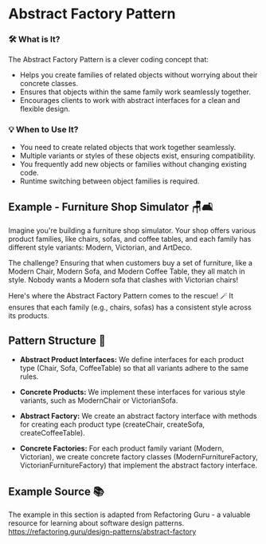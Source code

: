 # Abstract Factory Pattern 

### 🛠️ What is It? 

The Abstract Factory Pattern is a clever coding concept that:

- Helps you create families of related objects without worrying about their concrete classes.
- Ensures that objects within the same family work seamlessly together.
- Encourages clients to work with abstract interfaces for a clean and flexible design.



### 💡 When to Use It?

- You need to create related objects that work together seamlessly.
- Multiple variants or styles of these objects exist, ensuring compatibility.
- You frequently add new objects or families without changing existing code.
- Runtime switching between object families is required.



## Example - Furniture Shop Simulator 🪑🛋️

Imagine you're building a furniture shop simulator. Your shop offers various product families, like chairs, sofas, and coffee tables, and each family has different style variants: Modern, Victorian, and ArtDeco. 

The challenge? Ensuring that when customers buy a set of furniture, like a Modern Chair, Modern Sofa, and Modern Coffee Table, they all match in style. Nobody wants a Modern sofa that clashes with Victorian chairs!

Here's where the Abstract Factory Pattern comes to the rescue! 🪄 It ensures that each family (e.g., chairs, sofas) has a consistent style across its products.


## Pattern Structure 🧩

- <b>Abstract Product Interfaces:</b> We define interfaces for each product type (Chair, Sofa, CoffeeTable) so that all variants adhere to the same rules.

- <b>Concrete Products:</b> We implement these interfaces for various style variants, such as ModernChair or VictorianSofa.

- <b>Abstract Factory:</b> We create an abstract factory interface with methods for creating each product type (createChair, createSofa, createCoffeeTable).

- <b>Concrete Factories:</b> For each product family variant (Modern, Victorian), we create concrete factory classes (ModernFurnitureFactory, VictorianFurnitureFactory) that implement the abstract factory interface.


## Example Source 📚
The example in this section is adapted from Refactoring Guru - a valuable resource for learning about software design patterns.
https://refactoring.guru/design-patterns/abstract-factory